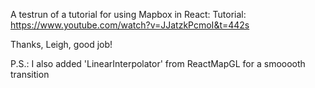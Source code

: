 A testrun of a tutorial for using Mapbox in React:
Tutorial: https://www.youtube.com/watch?v=JJatzkPcmoI&t=442s

Thanks, Leigh, good job!

P.S.: I also added 'LinearInterpolator' from ReactMapGL for a smooooth transition